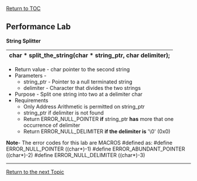 <a href="https://github.com/CyberTrainingUSAF/05-C-Programming/blob/master/00-Table-of-Contents.md" > Return to TOC </a>

## Performance Lab

**String Splitter**

|char * split_the_string(char * string_ptr, char delimiter); |
|------------------------------------------------------------|

* Return value - char pointer to the second string
* Parameters - 
  * string_ptr - Pointer to a null terminated string
  * delimiter - Character that divides the two strings
* Purpose - Split one string into two at a delimiter char
* Requirements
  * Only Address Arithmetic is permitted on string_ptr
  * string_ptr if delimiter is not found
  * Return ERROR_NULL_POINTER **if** string_ptr **has** more that one occurrence of delimiter
  * Return ERROR_NULL_DELIMITER **if the delimiter is** '\0' (0x0)
  
**Note**- The error codes for this lab are MACROS #defined as:
  #define ERROR_NULL_POINTER ((char*)-1)
  #define ERROR_ABUNDANT_POINTER ((char*)-2)
  #define ERROR_NULL_DELIMITER ((char*)-3)

---

<a href="https://github.com/CyberTrainingUSAF/05-C-Programming/blob/master/11_Pointers_Arrays/08_function_Arguments.md" > Return to the next Topic </a>
